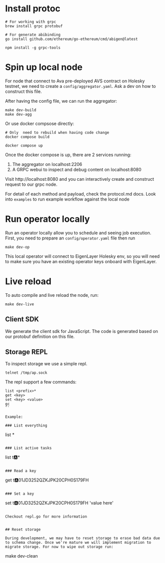 # Install protoc

```
# For working with grpc
brew install grpc protobuf

# For generate abibinding
go install github.com/ethereum/go-ethereum/cmd/abigen@latest

npm install -g grpc-tools
```

# Spin up local node

For node that connect to Ava pre-deployed AVS contract on Holesky testnet, we need to create a `config/aggregator.yaml`. Ask a dev on how to construct this file.

After having the config file, we can run the aggregator:

```
make dev-build
make dev-agg
```

Or use docker compsose directly:

```
# Only  need to rebuild when having code change
docker compose build

docker compose up
```


Once the docker compose is up, there are 2 services running:

1. The aggregator on localhost:2206
2. A GRPC webui to inspect and debug content on localhost:8080

Visit http://localhost:8080 and you can interactively create and construct
request to our grpc node.

For detail of each method and payload, check the protocol.md docs. Look into `examples` to run example workflow against the local node

# Run operator locally

Run an operator locally allow you to schedule and seeing job execution. First, you need to prepare an `config/operator.yaml` file then run

```
make dev-op
```

This local operator will connect to EigenLayer Holesky env, so you will need to make sure you have an existing operator keys onboard with EigenLayer. 



# Live reload

To auto compile and live reload the node, run:


```
make dev-live
```

## Client SDK

We generate the client sdk for JavaScript. The code is generated based on our
protobuf definition on this file.

## Storage REPL

To inspect storage we use a simple repl.

```
telnet /tmp/ap.sock
```

The repl support a few commands:

```
list <prefix>*
get <key>
set <key> <value>
gc
``

Example:

### List everything

```
list *
```

### List active tasks

```
list t:a:*
```

### Read a key

```
get t:a:01JD3252QZKJPK20CPH0S179FH
```

### Set a key

```
set t:a:01JD3252QZKJPK20CPH0S179FH 'value here'
```

Checkout repl.go for more information


## Reset storage

During development, we may have to reset storage to erase bad data due to schema change. Once we're mature we will implement migration to migrate storage. For now to wipe out storage run:

```
make dev-clean
```
